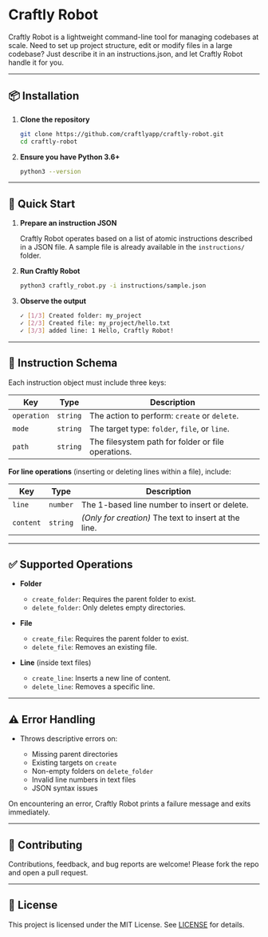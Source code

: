 # Craftly Robot

Craftly Robot is a lightweight command-line tool for managing codebases at scale. Need to set up project structure, edit or modify files in a large codebase? Just describe it in an instructions.json, and let Craftly Robot handle it for you.

---

## 📦 Installation

1. **Clone the repository**

   ```bash
   git clone https://github.com/craftlyapp/craftly-robot.git
   cd craftly-robot
   ```
2. **Ensure you have Python 3.6+**

   ```bash
   python3 --version
   ```

---

## 🚀 Quick Start

1. **Prepare an instruction JSON**

   Craftly Robot operates based on a list of atomic instructions described in a JSON file.
   A sample file is already available in the `instructions/` folder.

2. **Run Craftly Robot**

   ```bash
   python3 craftly_robot.py -i instructions/sample.json
   ```

3. **Observe the output**

   ```bash
   ✓ [1/3] Created folder: my_project
   ✓ [2/3] Created file: my_project/hello.txt
   ✓ [3/3] added line: 1 Hello, Craftly Robot!
   ```

---
## 🔧 Instruction Schema

Each instruction object must include three keys:

| Key         | Type     | Description                                        |
| ----------- | -------- | -------------------------------------------------- |
| `operation` | `string` | The action to perform: `create` or `delete`.       |
| `mode`      | `string` | The target type: `folder`, `file`, or `line`.      |
| `path`      | `string` | The filesystem path for folder or file operations. |

**For line operations** (inserting or deleting lines within a file), include:

| Key       | Type     | Description                                           |
| --------- | -------- | ----------------------------------------------------- |
| `line`    | `number` | The 1-based line number to insert or delete.          |
| `content` | `string` | *(Only for creation)* The text to insert at the line. |

---

## ✅ Supported Operations

* **Folder**

  * `create_folder`: Requires the parent folder to exist.
  * `delete_folder`: Only deletes empty directories.

* **File**

  * `create_file`: Requires the parent folder to exist.
  * `delete_file`: Removes an existing file.

* **Line** (inside text files)

  * `create_line`: Inserts a new line of content.
  * `delete_line`: Removes a specific line.

---

## ⚠️ Error Handling

* Throws descriptive errors on:

  * Missing parent directories
  * Existing targets on `create`
  * Non-empty folders on `delete_folder`
  * Invalid line numbers in text files
  * JSON syntax issues

On encountering an error, Craftly Robot prints a failure message and exits immediately.

---

## 🤝 Contributing

Contributions, feedback, and bug reports are welcome! Please fork the repo and open a pull request.

---

## 📄 License

This project is licensed under the MIT License. See [LICENSE](LICENSE) for details.
